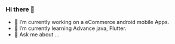 
### Hi there 👋



- 🔭 I’m currently working on a eCommerce android mobile Apps.
- 🌱 I’m currently learning Advance java, Flutter.
- 💬 Ask me about ...


